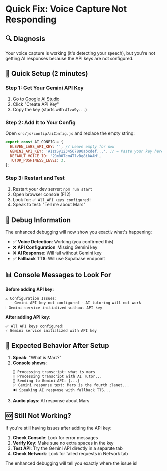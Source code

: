 # Quick Fix: Voice Capture Not Responding

## 🔍 **Diagnosis**

Your voice capture is working (it's detecting your speech), but you're not getting AI responses because the API keys are not configured.

## 🚀 **Quick Setup (2 minutes)**

### Step 1: Get Your Gemini API Key

1. Go to [Google AI Studio](https://makersuite.google.com/app/apikey)
2. Click "Create API Key"
3. Copy the key (starts with `AIzaSy...`)

### Step 2: Add It to Your Config

Open `src/js/config/aiConfig.js` and replace the empty string:

```javascript
export const AI_CONFIG = {
  ELEVEN_LABS_API_KEY: '', // Leave empty for now
  GEMINI_API_KEY: 'AIzaSy1234567890abcdef...', // ← Paste your key here
  DEFAULT_VOICE_ID: '21m00Tcm4TlvDq8ikWAM',
  TUTOR_PUSHINESS_LEVEL: 3,
};
```

### Step 3: Restart and Test

1. Restart your dev server: `npm run start`
2. Open browser console (F12)
3. Look for: `✅ All API keys configured!`
4. Speak to test: "Tell me about Mars"

## 🔧 **Debug Information**

The enhanced debugging will now show you exactly what's happening:

- ✅ **Voice Detection**: Working (you confirmed this)
- ❌ **API Configuration**: Missing Gemini key
- ❌ **AI Response**: Will fail without Gemini key
- ✅ **Fallback TTS**: Will use Supabase endpoint

## 📊 **Console Messages to Look For**

**Before adding API key:**
```
⚠️ Configuration Issues:
  - Gemini API key not configured - AI tutoring will not work
ℹ️ Gemini service initialized without API key
```

**After adding API key:**
```
✅ All API keys configured!
✓ Gemini service initialized with API key
```

## 🎯 **Expected Behavior After Setup**

1. **Speak**: "What is Mars?"
2. **Console shows**: 
   ```
   🎯 Processing transcript: what is mars
   🤖 Processing transcript with AI Tutor...
   📡 Sending to Gemini API: {...}
   ✅ Gemini response text: Mars is the fourth planet...
   🔊 Speaking AI response with fallback TTS...
   ```
3. **Audio plays**: AI response about Mars

## 🆘 **Still Not Working?**

If you're still having issues after adding the API key:

1. **Check Console**: Look for error messages
2. **Verify Key**: Make sure no extra spaces in the key
3. **Test API**: Try the Gemini API directly in a separate tab
4. **Check Network**: Look for failed requests in Network tab

The enhanced debugging will tell you exactly where the issue is!
